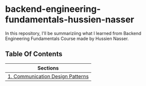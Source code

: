 # backend-engineering-fundamentals-hussien-nasser
In this repository, I'll be summariziing what I learned from Backend Engineering Fundamentals Course made by Hussien Nasser.

## Table Of Contents
| Sections |
| ----- |
|[1. Communication Design Patterns](https://example.com) |
